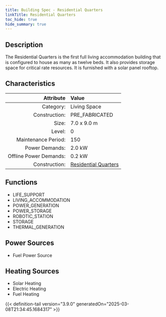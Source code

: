 ```yaml
---
title: Building Spec - Residential Quarters
linkTitle: Residential Quarters
toc_hide: true
hide_summary: true
---
```

<!-- This is generated by the MarsSim HelpGenertor, do not edit. -->

## Description
The Residential Quarters is the first full living accommodation building that is configured to house as many as twelve beds. It also provides storage space for critical rate resources. It is furnished with a solar panel rooftop.

## Characteristics

| Attribute      | Value |
|--------:|:------|
|Category:|Living Space|
|Construction:|PRE_FABRICATED|
|Size:|7.0 x 9.0 m|
|Level:|0|
|Maintenance Period:|150|
|Power Demands:|2.0 kW|
|Offline Power Demands:|0.2 kW|
|Construction:|[Residential Quarters](/docs/definitions/construction/residential-quarters)|

## Functions
      
- LIFE_SUPPORT
- LIVING_ACCOMMODATION
- POWER_GENERATION
- POWER_STORAGE
- ROBOTIC_STATION
- STORAGE
- THERMAL_GENERATION


## Power Sources
      
- Fuel Power Source

## Heating Sources

- Solar Heating
- Electric Heating
- Fuel Heating


{{< definition-tail version="3.9.0" generatedOn="2025-03-08T21:34:45.1684317" >}}

